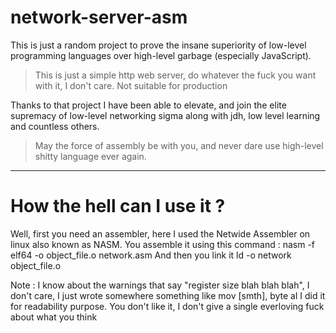 # network-server-asm
This is just a random project to prove the insane superiority of low-level programming languages over high-level garbage (especially JavaScript).
> This is just a simple http web server, do whatever the fuck you want with it, I don't care.
Not suitable for production

Thanks to that project I have been able to elevate, and join the elite supremacy of low-level networking sigma along with jdh, low level learning and countless others.<br>
> May the force of assembly be with you, and never dare use high-level shitty language ever again.

-------------------------------------------------------------------------------------------------------------------------------------------------------------------------

# How the hell can I use it ?
Well, first you need an assembler, here I used the Netwide Assembler on linux also known as NASM.
You assemble it using this command :
    nasm -f elf64 -o object_file.o network.asm
And then you link it
    ld -o network object_file.o

Note :
I know about the warnings that say "register size blah blah blah", I don't care, I just wrote somewhere something like
    mov [smth], byte al
I did it for readability purpose. You don't like it, I don't give a single everloving fuck about what you think
